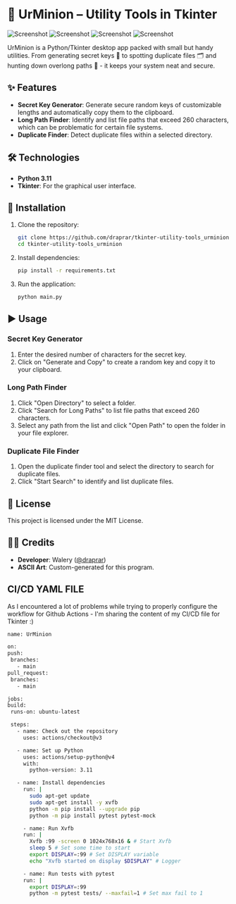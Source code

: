 ﻿# 🧩 UrMinion – Utility Tools in Tkinter

![Screenshot](img/screenshot_1.png)
![Screenshot](img/screenshot_2.png)
![Screenshot](img/screenshot_3.png)
![Screenshot](img/screenshot_4.png)

UrMinion is a Python/Tkinter desktop app packed with small but handy utilities.
From generating secret keys 🔑 to spotting duplicate files 🗂️ and hunting down overlong paths 📏 - it keeps your system neat and secure.

## ✨ Features

- **Secret Key Generator**: Generate secure random keys of customizable lengths and automatically copy them to the clipboard.
- **Long Path Finder**: Identify and list file paths that exceed 260 characters, which can be problematic for certain file systems.
- **Duplicate Finder**: Detect duplicate files within a selected directory.


## 🛠️ Technologies

- **Python 3.11**
- **Tkinter**: For the graphical user interface.

## 🚀 Installation

1. Clone the repository:
   ```bash
   git clone https://github.com/draprar/tkinter-utility-tools_urminion.git
   cd tkinter-utility-tools_urminion
   ```

2. Install dependencies:
   ```bash
   pip install -r requirements.txt
   ```

3. Run the application:
   ```bash
   python main.py
   ```

## ▶️ Usage

### Secret Key Generator
1. Enter the desired number of characters for the secret key.
2. Click on "Generate and Copy" to create a random key and copy it to your clipboard.

### Long Path Finder
1. Click "Open Directory" to select a folder.
2. Click "Search for Long Paths" to list file paths that exceed 260 characters.
3. Select any path from the list and click "Open Path" to open the folder in your file explorer.

### Duplicate File Finder
1. Open the duplicate finder tool and select the directory to search for duplicate files.
2. Click "Start Search" to identify and list duplicate files.

## 📜 License
This project is licensed under the MIT License.

## 👨‍💻 Credits

- **Developer**: Walery ([@draprar](https://github.com/draprar/))
- **ASCII Art**: Custom-generated for this program.

## **CI/CD YAML FILE**
As I encountered a lot of problems while trying to properly configure the workflow for Github Actions - I'm sharing the content of my CI/CD file for Tkinter :)
   ```bash
   name: UrMinion

on:
  push:
    branches:
      - main
  pull_request:
    branches:
      - main

jobs:
  build:
    runs-on: ubuntu-latest

    steps:
      - name: Check out the repository
        uses: actions/checkout@v3

      - name: Set up Python
        uses: actions/setup-python@v4
        with:
          python-version: 3.11

      - name: Install dependencies
        run: |
          sudo apt-get update
          sudo apt-get install -y xvfb
          python -m pip install --upgrade pip
          python -m pip install pytest pytest-mock

        - name: Run Xvfb
        run: |
          Xvfb :99 -screen 0 1024x768x16 & # Start Xvfb
          sleep 5 # Set some time to start
          export DISPLAY=:99 # Set DISPLAY variable
          echo "Xvfb started on display $DISPLAY" # Logger

        - name: Run tests with pytest
        run: |
          export DISPLAY=:99
          python -m pytest tests/ --maxfail=1 # Set max fail to 1


   ```
